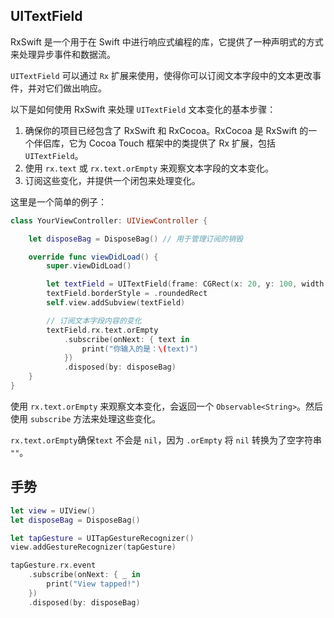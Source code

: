 ## UITextField

RxSwift 是一个用于在 Swift 中进行响应式编程的库，它提供了一种声明式的方式来处理异步事件和数据流。

`UITextField` 可以通过 `Rx` 扩展来使用，使得你可以订阅文本字段中的文本更改事件，并对它们做出响应。

以下是如何使用 RxSwift 来处理 `UITextField` 文本变化的基本步骤：

1. 确保你的项目已经包含了 RxSwift 和 RxCocoa。RxCocoa 是 RxSwift 的一个伴侣库，它为 Cocoa Touch 框架中的类提供了 Rx 扩展，包括 `UITextField`。
3. 使用 `rx.text` 或 `rx.text.orEmpty` 来观察文本字段的文本变化。
5. 订阅这些变化，并提供一个闭包来处理变化。

这里是一个简单的例子：

```swift
class YourViewController: UIViewController {

    let disposeBag = DisposeBag() // 用于管理订阅的销毁

    override func viewDidLoad() {
        super.viewDidLoad()

        let textField = UITextField(frame: CGRect(x: 20, y: 100, width: 280, height: 40))
        textField.borderStyle = .roundedRect
        self.view.addSubview(textField)

        // 订阅文本字段内容的变化
        textField.rx.text.orEmpty
            .subscribe(onNext: { text in
                print("你输入的是：\(text)")
            })
            .disposed(by: disposeBag)
    }
}
```

使用 `rx.text.orEmpty` 来观察文本变化，会返回一个 `Observable<String>`。然后使用 `subscribe` 方法来处理这些变化。

`rx.text.orEmpty`确保`text` 不会是 `nil`，因为 `.orEmpty` 将 `nil` 转换为了空字符串 `""`。

## 手势

```swift
let view = UIView()
let disposeBag = DisposeBag()

let tapGesture = UITapGestureRecognizer()
view.addGestureRecognizer(tapGesture)

tapGesture.rx.event
    .subscribe(onNext: { _ in
        print("View tapped!")
    })
    .disposed(by: disposeBag)
```

